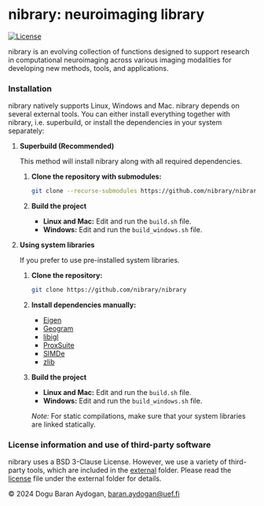 nibrary: neuroimaging library
=============================

[![License](https://img.shields.io/badge/License-BSD_3--Clause-blue.svg)](https://opensource.org/licenses/BSD-3-Clause)


nibrary is an evolving collection of functions designed to support research in computational neuroimaging across various imaging modalities for developing new methods, tools, and applications.


### Installation

nibrary natively supports Linux, Windows and Mac. nibrary depends on several external tools. You can either install everything together with nibrary, i.e. superbuild, or install the dependencies in your system separately:

1. **Superbuild (Recommended)**

    This method will install nibrary along with all required dependencies.

    1. **Clone the repository with submodules:**

        ```bash
        git clone --recurse-submodules https://github.com/nibrary/nibrary
        ```

    2. **Build the project**

        * **Linux and Mac:** Edit and run the `build.sh` file.
        * **Windows:** Edit and run the `build_windows.sh` file.

2. **Using system libraries**

    If you prefer to use pre-installed system libraries.

    1. **Clone the repository:**

        ```bash
        git clone https://github.com/nibrary/nibrary
        ```

    2. **Install dependencies manually:**

        *   [Eigen](https://eigen.tuxfamily.org)
        *   [Geogram](https://github.com/BrunoLevy/geogram)
        *   [libigl](https://libigl.github.io/)
        *   [ProxSuite](https://github.com/Simple-Robotics/proxsuite)
        *   [SIMDe](https://github.com/simd-everywhere/simde)
        *   [zlib](http://zlib.net/)

    3. **Build the project**
    
        * **Linux and Mac:** Edit and run the `build.sh` file.
        * **Windows:** Edit and run the `build_windows.sh` file.

        *Note:* For static compilations, make sure that your system libraries are linked statically. 


### License information and use of third-party software

nibrary uses a BSD 3-Clause License. However, we use a variety of third-party tools, which are included in the [external](./external/README.md) folder. Please read the [license](./external/LICENSE.md) file under the external folder for details.




&copy; 2024 Dogu Baran Aydogan, baran.aydogan@uef.fi



